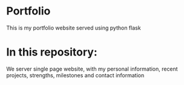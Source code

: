 # Portfolio

This is my portfolio website served using python flask

# In this repository:

We server single page website, with my personal information, recent projects, strengths, milestones and contact information

